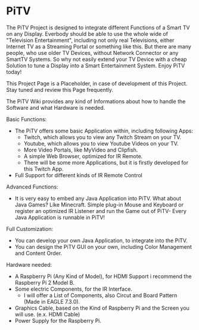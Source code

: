 # PiTV
The PiTV Project is designed to integrate different Functions of a Smart TV on any Display.
Everbody should be able to use the whole wide of "Television Entertainment", including not only real Televisions, either Internet TV as a Streaming Portal or something like this. But there are many people, who use older TV Devices, without Network Connector or any SmartTV Systems. So why not easily extend your TV Device with a cheap Solution to tune a Display into a Smart Entertainment System. Enjoy PiTV today!

This Project Page is a Placeholder, in case of development of this Project. Stay tuned and review this Page frequently.

The PiTV Wiki provides any kind of Informations about how to handle the Software and what Hardware is needed.


Basic Functions:
  - The PiTV offers some basic Application within, including following Apps:
    - Twitch, which allows you to view any Twitch Stream on your TV.
    - Youtube, which allows you to view Youtube Videos on your TV.
    - More Video Portals, like MyVideo and Clipfish. 
    - A simple Web Browser, optimized for IR Remote.
    - There will be some more Applications, but it is firstly developed for this Twitch App.
  - Full Support for different kinds of IR Remote Control

Advanced Functions:
  - It is very easy to embed any Java Application into PiTV.
    What about Java Games? Like Minecraft.
    Simple plug-in Mouse and Keyboard or register an optimized IR Listener and run the Game out of PiTV-
    Every Java Application is runnable in PiTV!


Full Customization:
  - You can develop your own Java Application, to integrate into the PiTV.
  - You can design the PiTV GUI on your own, including Color Management and Content Order.

Hardware needed:
  - A Raspberry Pi (Any Kind of Model), for HDMI Support i recommend the Raspberry Pi 2 Model B.
  - Some electric Components, for the IR Interface.
    - I will offer a List of Components, also Circut and Board Pattern (Made in EAGLE 7.3.0).
  - Graphics Cable, based on the Kind of Raspberry Pi and the Screen you will use. (e.x. HDMI Cable)
  - Power Supply for the Raspberry Pi.
